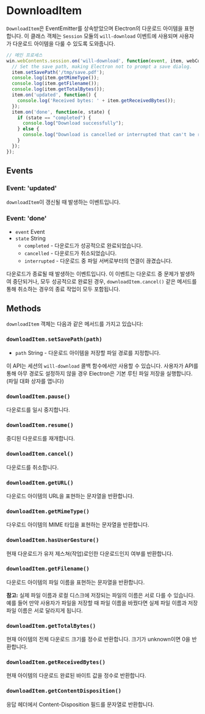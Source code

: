 # DownloadItem

`DownloadItem`은 EventEmitter를 상속받았으며 Electron의 다운로드 아이템을 표현합니다.
이 클래스 객체는 `Session` 모듈의 `will-download` 이벤트에 사용되며 사용자가 다운로드
아이템을 다룰 수 있도록 도와줍니다.

```javascript
// 메인 프로세스
win.webContents.session.on('will-download', function(event, item, webContents) {
  // Set the save path, making Electron not to prompt a save dialog.
  item.setSavePath('/tmp/save.pdf');
  console.log(item.getMimeType());
  console.log(item.getFilename());
  console.log(item.getTotalBytes());
  item.on('updated', function() {
    console.log('Received bytes: ' + item.getReceivedBytes());
  });
  item.on('done', function(e, state) {
    if (state == "completed") {
      console.log("Download successfully");
    } else {
      console.log("Download is cancelled or interrupted that can't be resumed");
    }
  });
});
```

## Events

### Event: 'updated'

`downloadItem`이 갱신될 때 발생하는 이벤트입니다.

### Event: 'done'

* `event` Event
* `state` String
  * `completed` - 다운로드가 성공적으로 완료되었습니다.
  * `cancelled` - 다운로드가 취소되었습니다.
  * `interrupted` - 다운로드 중 파일 서버로부터의 연결이 끊겼습니다.

다운로드가 종료될 때 발생하는 이벤트입니다. 이 이벤트는 다운로드 중 문제가 발생하여
중단되거나, 모두 성공적으로 완료된 경우, `downloadItem.cancel()` 같은 메서드를 통해
취소하는 경우의 종료 작업이 모두 포함됩니다.

## Methods

`downloadItem` 객체는 다음과 같은 메서드를 가지고 있습니다:

### `downloadItem.setSavePath(path)`

* `path` String - 다운로드 아이템을 저장할 파일 경로를 지정합니다.

이 API는 세션의 `will-download` 콜백 함수에서만 사용할 수 있습니다. 사용자가 API를
통해 아무 경로도 설정하지 않을 경우 Electron은 기본 루틴 파일 저장을 실행합니다.
(파일 대화 상자를 엽니다)

### `downloadItem.pause()`

다운로드를 일시 중지합니다.

### `downloadItem.resume()`

중디된 다운로드를 재개합니다.

### `downloadItem.cancel()`

다운로드를 취소합니다.

### `downloadItem.getURL()`

다운로드 아이템의 URL을 표현하는 문자열을 반환합니다.

### `downloadItem.getMimeType()`

다우로드 아이템의 MIME 타입을 표현하는 문자열을 반환합니다.

### `downloadItem.hasUserGesture()`

현재 다운로드가 유저 제스쳐(작업)로인한 다운로드인지 여부를 반환합니다.

### `downloadItem.getFilename()`

다운로드 아이템의 파일 이름을 표현하는 문자열을 반환합니다.

**참고:** 실제 파일 이름과 로컬 디스크에 저장되는 파일의 이름은 서로 다를 수 있습니다.
예를 들어 만약 사용자가 파일을 저장할 때 파일 이름을 바꿨다면 실제 파일 이름과 저장
파일 이름은 서로 달라지게 됩니다.

### `downloadItem.getTotalBytes()`

현재 아이템의 전체 다운로드 크기를 정수로 반환합니다. 크기가 unknown이면 0을
반환합니다.

### `downloadItem.getReceivedBytes()`

현재 아이템의 다운로드 완료된 바이트 값을 정수로 반환합니다.

### `downloadItem.getContentDisposition()`

응답 헤더에서 Content-Disposition 필드를 문자열로 반환합니다.
